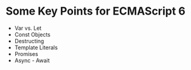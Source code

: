 # Some Key Points for ECMAScript 6

- Var vs. Let
- Const Objects
- Destructing
- Template Literals
- Promises
- Async - Await
